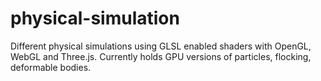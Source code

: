 physical-simulation
===================

Different physical simulations using GLSL enabled shaders with OpenGL, WebGL and Three.js. Currently holds GPU versions of particles, flocking, deformable bodies.